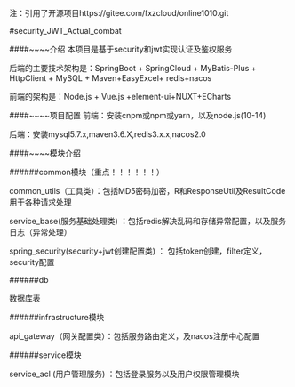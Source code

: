 注：引用了开源项目https://gitee.com/fxzcloud/online1010.git

#security_JWT_Actual_combat

####~~~~介绍
本项目是基于security和jwt实现认证及鉴权服务

后端的主要技术架构是：SpringBoot + SpringCloud + MyBatis-Plus + HttpClient + MySQL + Maven+EasyExcel+ redis+nacos

前端的架构是：Node.js + Vue.js +element-ui+NUXT+ECharts

####~~~~项目配置
前端：安装cnpm或npm或yarn，以及node.js(10-14)

后端：安装mysql5.7.x,maven3.6.X,redis3.x.x,nacos2.0

####~~~~模块介绍

######common模块（重点！！！！！！）

common_utils（工具类）：包括MD5密码加密，R和ResponseUtil及ResultCode用于各种请求处理

service_base(服务基础处理类) ：包括redis解决乱码和存储异常配置，以及服务日志（异常处理）   

spring_security(security+jwt创建配置类) ： 包括token创建，filter定义，security配置

######db

数据库表

######infrastructure模块

api_gateway（网关配置类）：包括服务路由定义，及nacos注册中心配置

######service模块

service_acl (用户管理服务) ：包括登录服务以及用户权限管理模块




